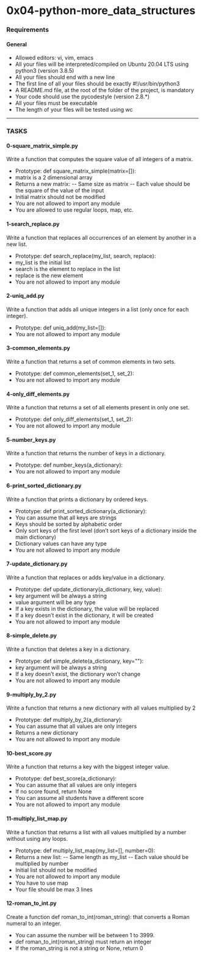 # 0x04-python-more_data_structures
### Requirements
#### General
- Allowed editors: vi, vim, emacs
- All your files will be interpreted/compiled on Ubuntu 20.04 LTS using python3 (version 3.8.5)
- All your files should end with a new line
- The first line of all your files should be exactly #!/usr/bin/python3
- A README.md file, at the root of the folder of the project, is mandatory
- Your code should use the pycodestyle (version 2.8.*)
- All your files must be executable
- The length of your files will be tested using wc

---

### TASKS

#### 0-square_matrix_simple.py
Write a function that computes the square value of all integers of a matrix.

- Prototype: def square_matrix_simple(matrix=[]):
- matrix is a 2 dimensional array
- Returns a new matrix:
-- Same size as matrix
-- Each value should be the square of the value of the input
- Initial matrix should not be modified
- You are not allowed to import any module
- You are allowed to use regular loops, map, etc.

#### 1-search_replace.py
Write a function that replaces all occurrences of an element by another in a new list.

- Prototype: def search_replace(my_list, search, replace):
- my_list is the initial list
- search is the element to replace in the list
- replace is the new element
- You are not allowed to import any module

#### 2-uniq_add.py
Write a function that adds all unique integers in a list (only once for each integer).

- Prototype: def uniq_add(my_list=[]):
- You are not allowed to import any module

#### 3-common_elements.py
Write a function that returns a set of common elements in two sets.

- Prototype: def common_elements(set_1, set_2):
- You are not allowed to import any module

#### 4-only_diff_elements.py
Write a function that returns a set of all elements present in only one set.

- Prototype: def only_diff_elements(set_1, set_2):
- You are not allowed to import any module

#### 5-number_keys.py
Write a function that returns the number of keys in a dictionary.

- Prototype: def number_keys(a_dictionary):
- You are not allowed to import any module

#### 6-print_sorted_dictionary.py
Write a function that prints a dictionary by ordered keys.

- Prototype: def print_sorted_dictionary(a_dictionary):
- You can assume that all keys are strings
- Keys should be sorted by alphabetic order
- Only sort keys of the first level (don’t sort keys of a dictionary inside the main dictionary)
- Dictionary values can have any type
- You are not allowed to import any module

#### 7-update_dictionary.py
Write a function that replaces or adds key/value in a dictionary.

- Prototype: def update_dictionary(a_dictionary, key, value):
- key argument will be always a string
- value argument will be any type
- If a key exists in the dictionary, the value will be replaced
- If a key doesn’t exist in the dictionary, it will be created
- You are not allowed to import any module

#### 8-simple_delete.py
Write a function that deletes a key in a dictionary.

- Prototype: def simple_delete(a_dictionary, key=""):
- key argument will be always a string
- If a key doesn’t exist, the dictionary won’t change
- You are not allowed to import any module

#### 9-multiply_by_2.py
Write a function that returns a new dictionary with all values multiplied by 2

- Prototype: def multiply_by_2(a_dictionary):
- You can assume that all values are only integers
- Returns a new dictionary
- You are not allowed to import any module

#### 10-best_score.py
Write a function that returns a key with the biggest integer value.

- Prototype: def best_score(a_dictionary):
- You can assume that all values are only integers
- If no score found, return None
- You can assume all students have a different score
- You are not allowed to import any module

#### 11-multiply_list_map.py
Write a function that returns a list with all values multiplied by a number without using any loops.

- Prototype: def multiply_list_map(my_list=[], number=0):
- Returns a new list:
-- Same length as my_list
-- Each value should be multiplied by number
- Initial list should not be modified
- You are not allowed to import any module
- You have to use map
- Your file should be max 3 lines

#### 12-roman_to_int.py
Create a function def roman_to_int(roman_string): that converts a Roman numeral to an integer.

- You can assume the number will be between 1 to 3999.
- def roman_to_int(roman_string) must return an integer
- If the roman_string is not a string or None, return 0
